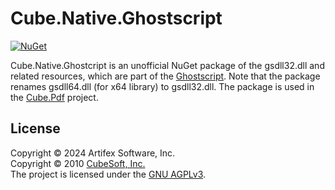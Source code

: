 Cube.Native.Ghostscript
====

[![NuGet](https://img.shields.io/nuget/v/cube.native.ghostscript.svg)](https://www.nuget.org/packages/cube.native.ghostscript)

Cube.Native.Ghostcript is an unofficial NuGet package of the gsdll32.dll and related resources, which are part of the [Ghostscript](https://www.ghostscript.com/). Note that the package renames gsdll64.dll (for x64 library) to gsdll32.dll. The package is used in the [Cube.Pdf](https://github.com/cube-soft/cube.pdf) project.

## License

Copyright © 2024 Artifex Software, Inc.  
Copyright © 2010 [CubeSoft, Inc.](https://www.cube-soft.jp/)  
The project is licensed under the [GNU AGPLv3](https://github.com/cube-soft/Cube.native.ghostscript/blob/master/License.txt).
